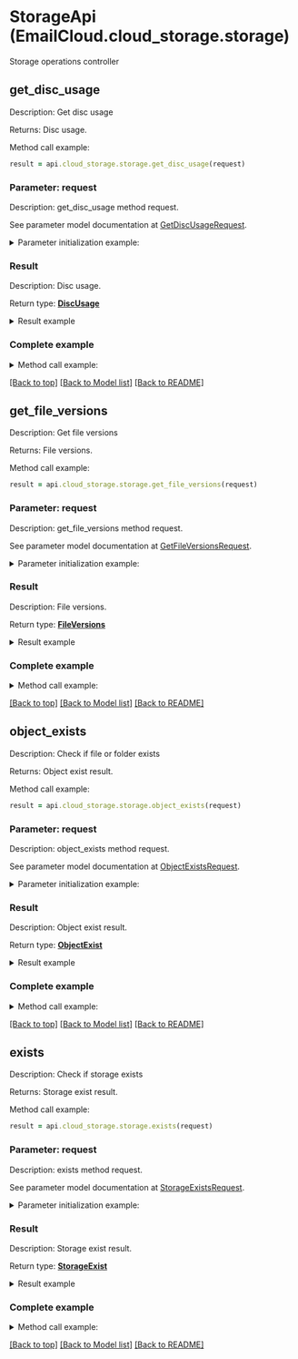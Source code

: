# StorageApi (EmailCloud.cloud_storage.storage)

Storage operations controller

<a name="get_disc_usage"></a>
## get_disc_usage

Description: Get disc usage

Returns: Disc usage.

Method call example:
```ruby
result = api.cloud_storage.storage.get_disc_usage(request)
```

### Parameter: request

Description: get_disc_usage method request.

See parameter model documentation at [GetDiscUsageRequest](GetDiscUsageRequest.md).

<details>
    <summary>Parameter initialization example:</summary>
    
```ruby
request = GetDiscUsageRequest.new(
    storage_name: 'First Storage')
```

</details>

### Result

Description: Disc usage.

Return type: [**DiscUsage**](DiscUsage.md)

<details>
    <summary>Result example</summary>

```ruby
result = DiscUsage.new(
  used_size: 1048576,
  total_size: 3145728)
```
</details>

### Complete example

<details>
    <summary>Method call example:</summary>

```ruby
api = EmailCloud.new(app_key, app_sid)

// Prepare parameters:
request = GetDiscUsageRequest.new(
    storage_name: 'First Storage')

// Call method:
result = api.cloud_storage.storage.get_disc_usage(request)

// Result example:
result = DiscUsage.new(
  used_size: 1048576,
  total_size: 3145728)
```

</details>

[[Back to top]](#) [[Back to Model list]](Models.md) [[Back to README]](README.md)
<a name="get_file_versions"></a>
## get_file_versions

Description: Get file versions

Returns: File versions.

Method call example:
```ruby
result = api.cloud_storage.storage.get_file_versions(request)
```

### Parameter: request

Description: get_file_versions method request.

See parameter model documentation at [GetFileVersionsRequest](GetFileVersionsRequest.md).

<details>
    <summary>Parameter initialization example:</summary>
    
```ruby
request = GetFileVersionsRequest.new(
    path: '/storage/path/to/file.ext',
    storage_name: 'First Storage')
```

</details>

### Result

Description: File versions.

Return type: [**FileVersions**](FileVersions.md)

<details>
    <summary>Result example</summary>

```ruby
result = FileVersions.new(
  value: [
    FileVersion.new(
      version_id: 'd5afd857-8797-4ca0-b806-a03fdfc3831f',
      is_latest: true,
      name: 'file.ext',
      modified_date: DateTime.now,
      size: 4096,
      path: '/storage/path/to')])
```
</details>

### Complete example

<details>
    <summary>Method call example:</summary>

```ruby
api = EmailCloud.new(app_key, app_sid)

// Prepare parameters:
request = GetFileVersionsRequest.new(
    path: '/storage/path/to/file.ext',
    storage_name: 'First Storage')

// Call method:
result = api.cloud_storage.storage.get_file_versions(request)

// Result example:
result = FileVersions.new(
  value: [
    FileVersion.new(
      version_id: 'd5afd857-8797-4ca0-b806-a03fdfc3831f',
      is_latest: true,
      name: 'file.ext',
      modified_date: DateTime.now,
      size: 4096,
      path: '/storage/path/to')])
```

</details>

[[Back to top]](#) [[Back to Model list]](Models.md) [[Back to README]](README.md)
<a name="object_exists"></a>
## object_exists

Description: Check if file or folder exists

Returns: Object exist result.

Method call example:
```ruby
result = api.cloud_storage.storage.object_exists(request)
```

### Parameter: request

Description: object_exists method request.

See parameter model documentation at [ObjectExistsRequest](ObjectExistsRequest.md).

<details>
    <summary>Parameter initialization example:</summary>
    
```ruby
request = ObjectExistsRequest.new(
    path: '/storage/path/to/folder/or/file.ext',
    storage_name: 'First Storage')
```

</details>

### Result

Description: Object exist result.

Return type: [**ObjectExist**](ObjectExist.md)

<details>
    <summary>Result example</summary>

```ruby
result = ObjectExist.new(
  exists: true)
```
</details>

### Complete example

<details>
    <summary>Method call example:</summary>

```ruby
api = EmailCloud.new(app_key, app_sid)

// Prepare parameters:
request = ObjectExistsRequest.new(
    path: '/storage/path/to/folder/or/file.ext',
    storage_name: 'First Storage')

// Call method:
result = api.cloud_storage.storage.object_exists(request)

// Result example:
result = ObjectExist.new(
  exists: true)
```

</details>

[[Back to top]](#) [[Back to Model list]](Models.md) [[Back to README]](README.md)
<a name="exists"></a>
## exists

Description: Check if storage exists

Returns: Storage exist result.

Method call example:
```ruby
result = api.cloud_storage.storage.exists(request)
```

### Parameter: request

Description: exists method request.

See parameter model documentation at [StorageExistsRequest](StorageExistsRequest.md).

<details>
    <summary>Parameter initialization example:</summary>
    
```ruby
request = StorageExistsRequest.new(
    storage_name: 'First Storage')
```

</details>

### Result

Description: Storage exist result.

Return type: [**StorageExist**](StorageExist.md)

<details>
    <summary>Result example</summary>

```ruby
result = StorageExist.new(
  exists: true)
```
</details>

### Complete example

<details>
    <summary>Method call example:</summary>

```ruby
api = EmailCloud.new(app_key, app_sid)

// Prepare parameters:
request = StorageExistsRequest.new(
    storage_name: 'First Storage')

// Call method:
result = api.cloud_storage.storage.exists(request)

// Result example:
result = StorageExist.new(
  exists: true)
```

</details>

[[Back to top]](#) [[Back to Model list]](Models.md) [[Back to README]](README.md)

